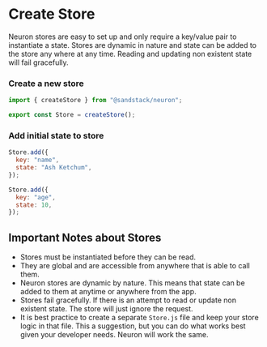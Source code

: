 # Create Store

Neuron stores are easy to set up and only require a key/value pair to instantiate a state. Stores are dynamic in nature and state can be added to the store any where at any time. Reading and updating non existent state will fail gracefully.

### Create a new store

```javascript
import { createStore } from "@sandstack/neuron";

export const Store = createStore();
```

### Add initial state to store

```javascript
Store.add({
  key: "name",
  state: "Ash Ketchum",
});

Store.add({
  key: "age",
  state: 10,
});
```

## Important Notes about Stores

- Stores must be instantiated before they can be read.
- They are global and are accessible from anywhere that is able to call them.
- Neuron stores are dynamic by nature. This means that state can be added to them at anytime or anywhere from the app.
- Stores fail gracefully. If there is an attempt to read or update non existent state. The store will just ignore the request.
- It is best practice to create a separate `Store.js` file and keep your store logic in that file. This a suggestion, but you can do what works best given your developer needs. Neuron will work the same.
